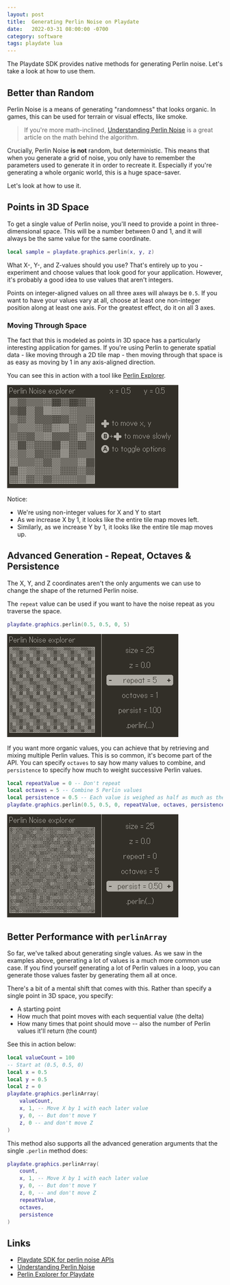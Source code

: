 ```yaml
---
layout: post
title:  Generating Perlin Noise on Playdate
date:   2022-03-31 08:00:00 -0700
category: software
tags: playdate lua
---
```

<!-- cspell:ignore Perlin -->
The Playdate SDK provides native methods for generating Perlin noise. Let's take a look at how to use them.

## Better than Random
Perlin Noise is a means of generating "randomness" that looks organic. In games, this can be used for terrain or visual effects, like smoke.

> If you're more math-inclined, [Understanding Perlin Noise](http://adrianb.io/2014/08/09/perlinnoise.html) is a great article on the math behind the algorithm.

Crucially, Perlin Noise **is not** random, but deterministic. This means that when you generate a grid of noise, you only have to remember the parameters used to generate it in order to recreate it. Especially if you're generating a whole organic world, this is a huge space-saver.

Let's look at how to use it.

## Points in 3D Space
To get a single value of Perlin noise, you'll need to provide a point in three-dimensional space. This will be a number between 0 and 1, and it will always be the same value for the same coordinate.

```lua
local sample = playdate.graphics.perlin(x, y, z)
```

What X-, Y-, and Z-values should you use? That's entirely up to you - experiment and choose values that look good for your application. However, it's probably a good idea to use values that aren't integers.

Points on integer-aligned values on all three axes will always be `0.5`. If you want to have your values vary at all, choose at least one non-integer position along at least one axis. For the greatest effect, do it on all 3 axes.

### Moving Through Space
The fact that this is modeled as points in 3D space has a particularly interesting application for games. If you're using Perlin to generate spatial data - like moving through a 2D tile map - then moving through that space is as easy as moving by 1 in any axis-aligned direction.

You can see this in action with a tool like [Perlin Explorer](https://github.com/downie/playdate-perlin-explorer).

![A gif of perlin noise moving as X and Y increase](/assets/img/2022-04-01-perlin-move.gif)

Notice:
- We're using non-integer values for X and Y to start
- As we increase X by 1, it looks like the entire tile map moves left.
- Similarly, as we increase Y by 1, it looks like the entire tile map moves up.

## Advanced Generation - Repeat, Octaves & Persistence
The X, Y, and Z coordinates aren't the only arguments we can use to change the shape of the returned Perlin noise.

The `repeat` value can be used if you want to have the noise repeat as you traverse the space.

```lua
playdate.graphics.perlin(0.5, 0.5, 0, 5)
```

![A repeating noise pattern in a larger grid](/assets/img/2022-04-01-perlin-repeat-5.png)

If you want more organic values, you can achieve that by retrieving and mixing multiple Perlin values. This is so common, it's become part of the API. You can specify `octaves` to say how many values to combine, and `persistence` to specify how much to weight successive Perlin values.

```lua
local repeatValue = 0 -- Don't repeat
local octaves = 5 -- Combine 5 Perlin values
local persistence = 0.5 -- Each value is weighed as half as much as the previous
playdate.graphics.perlin(0.5, 0.5, 0, repeatValue, octaves, persistence)
```

![Less noisy perlin data shown with 5 octaves](/assets/img/2022-04-01-perlin-five-octaves.png)

## Better Performance with `perlinArray`
So far, we've talked about generating single values. As we saw in the examples above, generating a lot of values is a much more common use case. If you find yourself generating a lot of Perlin values in a loop, you can generate those values faster by generating them all at once.

There's a bit of a mental shift that comes with this. Rather than specify a single point in 3D space, you specify:

- A starting point
- How much that point moves with each sequential value (the delta)
- How many times that point should move -- also the number of Perlin values it'll return (the count)

See this in action below:

```lua
local valueCount = 100
-- Start at (0.5, 0.5, 0)
local x = 0.5
local y = 0.5
local z = 0
playdate.graphics.perlinArray(
	valueCount,
	x, 1, -- Move X by 1 with each later value
	y, 0, -- But don't move Y
	z, 0 -- and don't move Z
)
```

This method also supports all the advanced generation arguments that the single `.perlin` method does:

```lua
playdate.graphics.perlinArray(
	count,
	x, 1, -- Move X by 1 with each later value
	y, 0, -- But don't move Y
	z, 0, -- and don't move Z
	repeatValue,
	octaves,
	persistence
)
```


## Links
- [Playdate SDK for perlin noise APIs](https://sdk.play.date/1.9.3/Inside%20Playdate.html#_perlin_noise)
- [Understanding Perlin Noise](http://adrianb.io/2014/08/09/perlinnoise.html)
- [Perlin Explorer for Playdate](https://github.com/downie/playdate-perlin-explorer)

